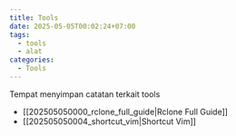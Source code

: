 ```yaml
---
title: Tools
date: 2025-05-05T00:02:24+07:00
tags:
  - tools
  - alat
categories:
  - Tools
---
```


Tempat menyimpan catatan terkait tools

- [[202505050000_rclone_full_guide|Rclone Full Guide]]
- [[202505050004_shortcut_vim|Shortcut Vim]]